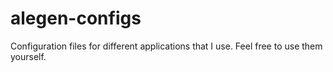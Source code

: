 alegen-configs
==============

Configuration files for different applications that I use. Feel free to use them yourself.
